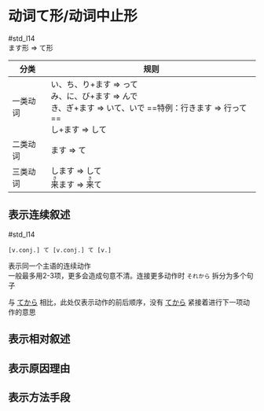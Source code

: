 # 动词て形/动词中止形  

 #std_l14  
ます形 => て形  

| 分类   | 规则                                                                                              |
| ---- | ----------------------------------------------------------------------------------------------- |
| 一类动词 | い、ち、り+ます => って<br>み、に、び+ます => んで<br>き、ぎ+ます => いて、いで   ==特例：行きます => 行って==<br>し+ます => して |
| 二类动词 | ます => て                                                                                           |
| 三类动词 | します => して<br><ruby>来<rt>き</rt>ます</ruby> => <ruby>来<rt>き</rt>て</ruby>                                 |

## 表示连续叙述  
 #std_l14  
 
```nihongo
[v.conj.] て [v.conj.] て [v.]
```

表示同一个主语的连续动作  
一般最多用2-3项，更多会造成句意不清。连接更多动作时 `それから` 拆分为多个句子  

与 [てから](../4.particle/てから.md) 相比，此处仅表示动作的前后顺序，没有 [てから](../9.sentence_pattern/た後で.md) 紧接着进行下一项动作的意思  

## 表示相对叙述

## 表示原因理由

## 表示方法手段
